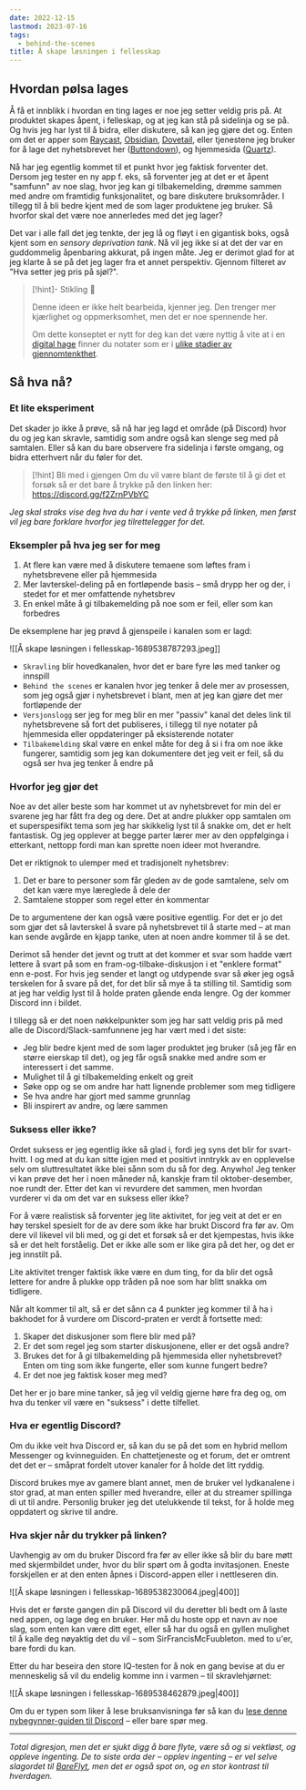 ```yaml
---
date: 2022-12-15
lastmod: 2023-07-16
tags:
  - behind-the-scenes
title: Å skape løsningen i fellesskap
---
```


## Hvordan pølsa lages

Å få et innblikk i hvordan en ting lages er noe jeg setter veldig pris på. At produktet skapes åpent, i felleskap, og at jeg kan stå på sidelinja og se på. Og hvis jeg har lyst til å bidra, eller diskutere, så kan jeg gjøre det og. Enten om det er apper som [Raycast](https://join.slack.com/t/raycastcommunity/shared_invite/zt-1z9dgp17p-OU3pAXJbijkiz~mOoxxn_w), [Obsidian](https://discord.gg/obsidianmd), [Dovetail](https://join.slack.com/t/heydovetail/shared_invite/zt-1zapveh02-9mLajJsPJUA5fPXt~rCEHQ), eller tjenestene jeg bruker for å lage det nyhetsbrevet her ([Buttondown](https://discord.gg/YyscKxt6fS)), og hjemmesida ([Quartz](https://discord.gg/HmcEgFFgbs)).

Nå har jeg egentlig kommet til et punkt hvor jeg faktisk forventer det. Dersom jeg tester en ny app f. eks, så forventer jeg at det er et åpent "samfunn" av noe slag, hvor jeg kan gi tilbakemelding, drømme sammen med andre om framtidig funksjonalitet, og bare diskutere bruksområder. I tillegg til å bli bedre kjent med de som lager produktene jeg bruker. Så hvorfor skal det være noe annerledes med det jeg lager?

Det var i alle fall det jeg tenkte, der jeg lå og fløyt i en gigantisk boks, også kjent som en *sensory deprivation tank*. Nå vil jeg ikke si at det der var en guddommelig åpenbaring akkurat, på ingen måte. Jeg er derimot glad for at jeg klarte å se på det jeg lager fra et annet perspektiv. Gjennom filteret av "Hva setter jeg pris på sjøl?".

> [!hint]- Stikling 🌿
>
> Denne ideen er ikke helt bearbeida, kjenner jeg. Den trenger mer kjærlighet og oppmerksomhet, men det er noe spennende her.
> 
> Om dette konseptet er nytt for deg kan det være nyttig å vite at i en [digital hage](notes/digitalt%20hagearbeid.md) finner du notater som er i [ulike stadier av gjennomtenkthet](notes/stadier%20av%20gjennomtenkthet.md).

## Så hva nå?

### Et lite eksperiment

Det skader jo ikke å prøve, så nå har jeg lagd et område (på Discord) hvor du og jeg kan skravle, samtidig som andre også kan slenge seg med på samtalen. Eller så kan du bare observere fra sidelinja i første omgang, og bidra etterhvert når du føler for det.

> [!hint] Bli med i gjengen
> Om du vil være blant de første til å gi det et forsøk så er det bare å trykke på den linken her: 
> https://discord.gg/f2ZrnPVbYC

*Jeg skal straks vise deg hva du har i vente ved å trykke på linken, men først vil jeg bare forklare hvorfor jeg tilrettelegger for det.*

### Eksempler på hva jeg ser for meg

1. At flere kan være med å diskutere temaene som løftes fram i nyhetsbrevene eller på hjemmesida
2. Mer lavterskel-deling på en fortløpende basis – små drypp her og der, i stedet for et mer omfattende nyhetsbrev
3. En enkel måte å gi tilbakemelding på noe som er feil, eller som kan forbedres

De eksemplene har jeg prøvd å gjenspeile i kanalen som er lagd:

![[Å skape løsningen i fellesskap-1689538787293.jpeg]]

- `Skravling` blir hovedkanalen, hvor det er bare fyre løs med tanker og innspill
- `Behind the scenes` er kanalen hvor jeg tenker å dele mer av prosessen, som jeg også gjør i nyhetsbrevet i blant, men at jeg kan gjøre det mer fortløpende der
- `Versjonslogg` ser jeg for meg blir en mer "passiv" kanal det deles link til nyhetsbrevene så fort det publiseres, i tillegg til nye notater på hjemmesida eller oppdateringer på eksisterende notater
- `Tilbakemelding` skal være en enkel måte for deg å si i fra om noe ikke fungerer, samtidig som jeg kan dokumentere det jeg veit er feil, så du også ser hva jeg tenker å endre på

### Hvorfor jeg gjør det

Noe av det aller beste som har kommet ut av nyhetsbrevet for min del er svarene jeg har fått fra deg og dere. Det at andre plukker opp samtalen om et superspesifikt tema som jeg har skikkelig lyst til å snakke om, det er helt fantastisk. Og jeg opplever at begge parter lærer mer av den oppfølginga i etterkant, nettopp fordi man kan sprette noen ideer mot hverandre.

Det er riktignok to ulemper med et tradisjonelt nyhetsbrev:

1. Det er bare to personer som får gleden av de gode samtalene, selv om det kan være mye læreglede å dele der
2. Samtalene stopper som regel etter én kommentar

De to argumentene der kan også være positive egentlig. For det er jo det som gjør det så lavterskel å svare på nyhetsbrevet til å starte med – at man kan sende avgårde en kjapp tanke, uten at noen andre kommer til å se det.

Derimot så hender det jevnt og trutt at det kommer et svar som hadde vært lettere å svart på som en fram-og-tilbake-diskusjon i et "enklere format" enn e-post. For hvis jeg sender et langt og utdypende svar så øker jeg også terskelen for å svare på det, for det blir så mye å ta stilling til. Samtidig som at jeg har veldig lyst til å holde praten gående enda lengre. Og der kommer Discord inn i bildet.

I tillegg så er det noen nøkkelpunkter som jeg har satt veldig pris på med alle de Discord/Slack-samfunnene jeg har vært med i det siste:
 - Jeg blir bedre kjent med de som lager produktet jeg bruker (så jeg får en større eierskap til det), og jeg får også snakke med andre som er interessert i det samme.
- Mulighet til å gi tilbakemelding enkelt og greit
- Søke opp og se om andre har hatt lignende problemer som meg tidligere
- Se hva andre har gjort med samme grunnlag
- Bli inspirert av andre, og lære sammen

### Suksess eller ikke?

Ordet suksess er jeg egentlig ikke så glad i, fordi jeg syns det blir for svart-hvitt. I og med at du kan sitte igjen med et positivt inntrykk av en opplevelse selv om sluttresultatet ikke blei sånn som du så for deg. Anywho! Jeg tenker vi kan prøve det her i noen måneder nå, kanskje fram til oktober-desember, noe rundt der. Etter det kan vi revurdere det sammen, men hvordan vurderer vi da om det var en suksess eller ikke?

For å være realistisk så forventer jeg lite aktivitet, for jeg veit at det er en høy terskel spesielt for de av dere som ikke har brukt Discord fra før av. Om dere vil likevel vil bli med, og gi det et forsøk så er det kjempestas, hvis ikke så er det helt forståelig. Det er ikke alle som er like gira på det her, og det er jeg innstilt på. 

Lite aktivitet trenger faktisk ikke være en dum ting, for da blir det også lettere for andre å plukke opp tråden på noe som har blitt snakka om tidligere. 

Når alt kommer til alt, så er det sånn ca 4 punkter jeg kommer til å ha i bakhodet for å vurdere om Discord-praten er verdt å fortsette med:
1. Skaper det diskusjoner som flere blir med på?
2. Er det som regel jeg som starter diskusjonene, eller er det også andre?
3. Brukes det for å gi tilbakemelding på hjemmesida eller nyhetsbrevet? Enten om ting som ikke fungerte, eller som kunne fungert bedre?
4. Er det noe jeg faktisk koser meg med?

Det her er jo bare mine tanker, så jeg vil veldig gjerne høre fra deg og, om hva du tenker vil være en "suksess" i dette tilfellet.

### Hva er egentlig Discord?

Om du ikke veit hva Discord er, så kan du se på det som en hybrid mellom Messenger og kvinneguiden. En chattetjeneste og et forum, det er omtrent det det er – småprat fordelt utover kanaler for å holde det litt ryddig. 

Discord brukes mye av gamere blant annet, men de bruker vel lydkanalene i stor grad, at man enten spiller med hverandre, eller at du streamer spillinga di ut til andre. Personlig bruker jeg det utelukkende til tekst, for å holde meg oppdatert og skrive til andre.

### Hva skjer når du trykker på linken?

Uavhengig av om du bruker Discord fra før av eller ikke så blir du bare møtt med skjermbildet under, hvor du blir spørt om å godta invitasjonen. Eneste forskjellen er at den enten åpnes i Discord-appen eller i nettleseren din.

![[Å skape løsningen i fellesskap-1689538230064.jpeg|400]]

Hvis det er første gangen din på Discord vil du deretter bli bedt om å laste ned appen, og lage deg en bruker. Her må du hoste opp et navn av noe slag, som enten kan være ditt eget, eller så har du også en gyllen mulighet til å kalle deg nøyaktig det du vil – som SirFrancisMcFuubleton. med to u'er, bare fordi du kan.

Etter du har beseira den store IQ-testen for å nok en gang bevise at du er menneskelig så vil du endelig komme inn i varmen – til skravlehjørnet:

![[Å skape løsningen i fellesskap-1689538462879.jpeg|400]]


Om du er typen som liker å lese bruksanvisninga før så kan du [lese denne nybegynner-guiden til Discord](https://support.discord.com/hc/en-us/articles/360045138571-Beginner-s-Guide-to-Discord) – eller bare spør meg.

---

*Total digresjon, men det er sjukt digg å bare flyte, være så og si vektløst, og oppleve ingenting. De to siste orda der – opplev ingenting – er vel selve slagordet til [BareFlyt](https://bareflyt.no/floating/), men det er også spot on, og en stor kontrast til hverdagen.*
